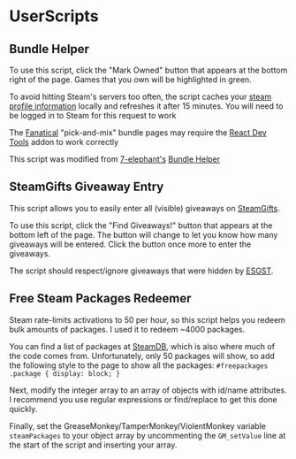 # UserScripts

## Bundle Helper

To use this script, click the "Mark Owned" button that appears at the bottom right of the page. Games that you own will be highlighted in green.

To avoid hitting Steam's servers too often, the script caches your [steam profile information](https://store.steampowered.com/dynamicstore/userdata/) locally and refreshes it after 15 minutes. You will need to be logged in to Steam for this request to work

The [Fanatical](https://www.fanatical.com) "pick-and-mix" bundle pages may require the [React Dev Tools](https://addons.mozilla.org/en-US/firefox/addon/react-devtools/) addon to work correctly

This script was modified from [7-elephant's](https://steamcommunity.com/id/7-elephant/) [Bundle Helper](https://greasyfork.org/en/scripts/16105-bundle-helper)

## SteamGifts Giveaway Entry

This script allows you to easily enter all (visible) giveaways on [SteamGifts](https://www.steamgifts.com/).

To use this script, click the "Find Giveaways!" button that appears at the bottom left of the page. The button will change to let you know how many giveaways will be entered. Click the button once more to enter the giveaways.

The script should respect/ignore giveaways that were hidden by [ESGST](https://github.com/rafaelgssa/esgst).

## Free Steam Packages Redeemer

Steam rate-limits activations to 50 per hour, so this script helps you redeem bulk amounts of packages. I used it to redeem ~4000 packages.

You can find a list of packages at [SteamDB](https://steamdb.info/freepackages/), which is also where much of the code comes from. Unfortunately, only 50 packages will show, so add the following style to the page to show all the packages: `#freepackages .package { display: block; }`

Next, modify the integer array to an array of objects with id/name attributes. I recommend you use regular expressions or find/replace to get this done quickly.

Finally, set the GreaseMonkey/TamperMonkey/ViolentMonkey variable `steamPackages` to your object array by uncommenting the `GM_setValue` line at the start of the script and inserting your array.
